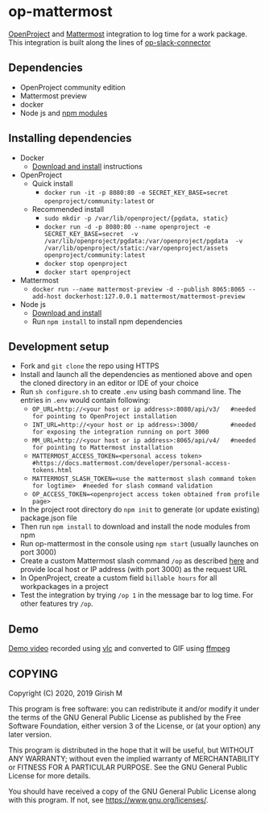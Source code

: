 # op-mattermost                                             

[OpenProject](https://www.openproject.org/) and [Mattermost](https://mattermost.com/) integration to log time for a work package. This integration is built along the lines of [op-slack-connector](https://github.com/girish17/op-slack-connector)

## Dependencies

- OpenProject community edition
- Mattermost preview
- docker
- Node js and [npm modules](package.json)

## Installing dependencies

- Docker
  - [Download and install](https://docs.docker.com/install/) instructions
- OpenProject
  - Quick install
    - `docker run -it -p 8080:80 -e SECRET_KEY_BASE=secret openproject/community:latest` or
  - Recommended install
    - `sudo mkdir -p /var/lib/openproject/{pgdata, static}`
    - `docker run -d -p 8080:80 --name openproject -e SECRET_KEY_BASE=secret 
       -v /var/lib/openproject/pgdata:/var/openproject/pgdata 
       -v /var/lib/openproject/static:/var/openproject/assets
       openproject/community:latest`
    - `docker stop openproject`
    - `docker start openproject`
- Mattermost
  - `docker run --name mattermost-preview -d --publish 8065:8065 --add-host dockerhost:127.0.0.1 mattermost/mattermost-preview`
- Node js
  - [Download and install](https://nodejs.org/en/download/)
  - Run `npm install` to install npm dependencies

## Development setup

- Fork and `git clone` the repo using HTTPS
- Install and launch all the dependencies as mentioned above and open the cloned directory in an editor or IDE of your choice
- Run `sh configure.sh` to create `.env` using bash command line. The entries in `.env` would contain following:
    - `OP_URL=http://<your host or ip address>:8080/api/v3/   #needed for pointing to OpenProject installation`
    - `INT_URL=http://<your host or ip address>:3000/         #needed for exposing the integration running on port 3000`
    - `MM_URL=http://<your host or ip address>:8065/api/v4/   #needed for pointing to Mattermost installation`  
    - `MATTERMOST_ACCESS_TOKEN=<personal access token>        #https://docs.mattermost.com/developer/personal-access-tokens.html`
    - `MATTERMOST_SLASH_TOKEN=<use the mattermost slash command token for logtime>  #needed for slash command validation`
    - `OP_ACCESS_TOKEN=<openproject access token obtained from profile page>`
- In the project root directory do `npm init` to generate (or update existing) package.json file
- Then run `npm install` to download and install the node modules from npm
- Run op-mattermost in the console using `npm start` (usually launches on port 3000)
- Create a custom Mattermost slash command `/op` as described [here](https://docs.mattermost.com/developer/slash-commands.html) and provide local host or IP address (with port 3000) as the request URL
- In OpenProject, create a custom field `billable hours` for all workpackages in a project
- Test the integration by trying `/op 1` in the message bar to log time. For other features try `/op`.

## Demo

[Demo video](https://github.com/girish17/op-mattermost/blob/master/resource/op-mattermost-demo-v2.gif) recorded using [vlc](https://www.videolan.org/vlc) and converted to GIF using [ffmpeg](https://ffmpeg.org)

## COPYING

Copyright (C) 2020, 2019 Girish M

This program is free software: you can redistribute it and/or modify
it under the terms of the GNU General Public License as published by
the Free Software Foundation, either version 3 of the License, or
(at your option) any later version.

This program is distributed in the hope that it will be useful,
but WITHOUT ANY WARRANTY; without even the implied warranty of
MERCHANTABILITY or FITNESS FOR A PARTICULAR PURPOSE.  See the
GNU General Public License for more details.

You should have received a copy of the GNU General Public License
along with this program.  If not, see <https://www.gnu.org/licenses/>.